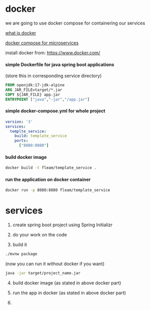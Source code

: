 # docker

we are going to use docker compose for containering our services

[what is docker](https://www.youtube.com/watch?v=rOTqprHv1YE)

[docker compose for microservices](https://www.youtube.com/watch?v=Qw9zlE3t8Ko)

install docker from: https://www.docker.com/

#### simple Dockerfile for java spring boot applications 

(store this in corresponding service directory)

```dockerfile
FROM openjdk:17-jdk-alpine
ARG JAR_FILE=target/*.jar
COPY ${JAR_FILE} app.jar
ENTRYPOINT ["java","-jar","/app.jar"]
```



#### simple docker-compose.yml for whole project

```yaml
version: '3'
services:
  templte_service:
    build: template_service
    ports:
      ["8080:8080"]
```



#### build docker image

```bash
docker build -t fleam/template_service .
```

#### run the application on docker container

```bash
docker run -p 8080:8080 fleam/template_service
```



# services

1. create spring boot project using Spring Initializr

2. do your work on the code

3. build it

```bash
./mvnw package
```



(now you can run it without docker if you want)

```bash
java -jar target/project_name.jar
```



4. build docker image (as stated in  above docker part)

5. run the app in docker (as stated in above docker part)
6. 
